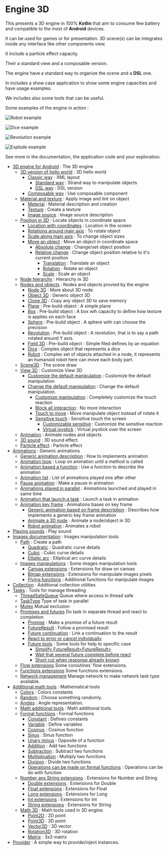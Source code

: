 # Engine 3D 

This presents a 3D engine in 100% **Kotlin** that aim to consume few battery and compatible to the most 
of **Android** devices.

It can be used for games or for presentation.
3D scene(s) can be integrates inside any interface like other components view.

It include a particle effect capacity.

Their a standard view and a composable version.

The engine have a standard way to organize the scene and a **DSL** one.

In includes a show case application to show some engine capacities and have usage examples.

We includes also some tools that can be useful.

Some examples of the engine in action :

![Robot example](app/src/main/res/drawable-mdpi/engine_robot.png)

![Dice example](app/src/main/res/drawable-mdpi/engine_dice.png)

![Revolution example](app/src/main/res/drawable-mdpi/engine_revolution.png)

![Explode example](app/src/main/res/drawable-mdpi/engine_explode.png)

See more in the documentation, the application code and your exploration.

* [3D engine for Android](engine/doc/Engine.md) : The 3D engine
  * [3D version of hello world](engine/doc/helloWorld/HelloWorld3D.md) : 3D hello world
    * [Classic way](engine/doc/helloWorld/HelloWorld3D.md#classic-way) : XML layout
      * [Standard way](engine/doc/helloWorld/HelloWorld3D.md#standard-way) : Strand way to manipulate objects
      * [DSL way](engine/doc/helloWorld/HelloWorld3D.md#dsl-way) : DSL version
    * [Composable way](engine/doc/helloWorld/HelloWorld3D.md#composable-way) : Use composable component
  * [Material and texture](engine/doc/material/Material.md) : Apply image and tint on object
    * [Material](engine/doc/material/Material.md#material) : Material description and creation
    * [Texture](engine/doc/material/Material.md#texture) : Create a texture
    * [Image source](engine/doc/material/Material.md#image-source) : Image source description
  * [Position in 3D](engine/doc/position/PositionIn3D.md) : Locate objects in coordinate space
    * [Location with coordinates](engine/doc/position/PositionIn3D.md#location-with-coordinates) : Location in
      the screen
    * [Rotations around main axis](engine/doc/position/PositionIn3D.md#rotations-around-main-axis) : To rotate
      object
    * [Scale along main axis](engine/doc/position/PositionIn3D.md#scale-along-main-axis) : To change object
      sizes
    * [Move an object](engine/doc/position/PositionIn3D.md#move-an-object) : Move an object in coordinate space
      * [Absolute change](engine/doc/position/PositionIn3D.md#absolute-change) : Change/set object position
      * [Relative change](engine/doc/position/PositionIn3D.md#relative-change) : Change object position
        relative to it's current position
        * [Translation](engine/doc/position/PositionIn3D.md#translation) : Translate an object
        * [Rotation](engine/doc/position/PositionIn3D.md#rotation) : Rotate an object
        * [Scale](engine/doc/position/PositionIn3D.md#scale) : Scale an object
  * [Node hierarchy](engine/doc/nodeHierarchy/NodeHierarchy.md) : Hierarchy in 3D
  * [Nodes and objects](engine/doc/nodesAndObjects/NodesAndObjects.md) : Nodes and objects provied by the engine
    * [Node 3D](engine/doc/nodesAndObjects/geometry/Node3D.md) : More about 3D node
    * [Object 3D](engine/doc/nodesAndObjects/geometry/Object3D.md) : Generic object 3D
    * [Clone 3D](engine/doc/nodesAndObjects/geometry/Clone3D.md) : Copy any object 3D to save memory
    * [Plane](engine/doc/nodesAndObjects/geometry/Plane.md) : Pre-build object : A simple plane
    * [Box](engine/doc/nodesAndObjects/geometry/Box.md) : Pre-build object : A box wih capacity to define how
      texture is applies on each face
    * [Sphere](engine/doc/nodesAndObjects/geometry/Sphere.md) : Pre-build object : A sphere with can choose the
      precision
    * [Revolution](engine/doc/nodesAndObjects/geometry/Revolution.md) : Pre-build object : A revolution, that
      is to say a path rotated around Y axis.
    * [Field 3D](engine/doc/nodesAndObjects/geometry/Field3D.md) : Pre-build object : Simple filed defines by
      an equation
    * [Dice](engine/doc/nodesAndObjects/geometry/Dice.md) : Complex object that represents a dice
    * [Robot](engine/doc/nodesAndObjects/geometry/Robot.md) : Complex set of objects attached in a node, it
      represents an humanoid robot here can move each body part.
  * [Scene3D](engine/doc/scene/Scene3D.md) : The scene draw
  * [View 3D](engine/doc/view/View3D.md) : Customize View 3D
    * [Customize the default manipulation](engine/doc/view/View3D.md#customize-the-default-manipulation) :
      Customize the default manipulation
    * [Change the default manipulation](engine/doc/view/View3D.md#change-the-default-manipulation) : Change the
      default manipulation.
      * [Customize manipulation](engine/doc/view/View3D.md#customize-manipulation)  : Completely customize
        the touch reaction
      * [Block all interaction](engine/doc/view/View3D.md#block-all-interaction) : No more interaction
      * [Touch to move](engine/doc/view/View3D.md#touch-to-move) : Move manipulate object instead of rotate
        it
      * [Sensitive touch](engine/doc/view/View3D.md#sensitive-touch) : Sensitive touch the screen
        * [Customizable sensitive](engine/doc/view/View3D.md#customizable-sensitive) : Customize the
          sensitive reaction
        * [Virtual joystick](engine/doc/view/View3D.md#virtual-joystick) : Virtual joystick over the screen
  * [Animation](engine/doc/animation/Animation.md) : Animate nodes and objects
  * [3D sound](engine/doc/sound/Sound3D.md) : 3D sound effect.
  * [Particle effect](engine/doc/particleEffect/ParticleEffect.md) : Particle effect
* [Animations](animations/doc/Animations.md) : Generic animations
  * [Generic animation description](animations/doc/Animations.md#generic-animation-description) : How to implements animation
  * [Animation loop](animations/doc/Animations.md#animation-loop) : Loop on animation until a method is called
  * [Animation based a function](animations/doc/Animations.md#animation-based-a-function) : Use a function to describe the animation
  * [Animation list](animations/doc/Animations.md#animation-list) : List of animations played one after other
  * [Pause animation](animations/doc/Animations.md#pause-animation) : Make a pause in animation
  * [Animations played in parallel](animations/doc/Animations.md#animations-played-in-parallel) : Animations launched and played in same time
  * [Animation that launch a task](animations/doc/Animations.md#animation-that-launch-a-task) : Launch a task in animation
  * [Animation key frame](animations/doc/Animations.md#animation-key-frame) : Animations bases on key frame
    * [Generic animation based on frame description](animations/doc/Animations.md#generic-animation-based-on-frame-description) : Describes how implements a generic key frame animation
    * [Animate a 3D node](animations/doc/Animations.md#animate-a-3d-node) : Animate a node/object in 3D
    * [Robot animation](animations/doc/Animations.md#robot-animation) : Animates a robot
* [Playing sounds](sound/doc/SoundDocumentation.md) : Play sound
* [Images documentation](images/doc/ImagesDocumentation.md) : Images manipulation tools
  * [Path](images/doc/images/path/Path.md) : Create a path
    * [Quadratic](images/doc/images/path/Path.md#quadratic) : Quadratic curve details
    * [Cubic](images/doc/images/path/Path.md#cubic) : Cubic curve details
    * [Elliptic arc](images/doc/images/path/Path.md#elliptic-arc) : Elliptical arc curve details
  * [Images manipulations](images/doc/images/ImagesManipulations.md) : Some images manipulation tools
    * [Canvas extensions](images/doc/images/ImagesManipulations.md#canvas-extensions) : Extensions for draw on canvas
    * [Bimap extensions](images/doc/images/ImagesManipulations.md#bimap-extensions) : Extensions for manipulate images pixels
    * [Flying functions](images/doc/images/ImagesManipulations.md#flying-functions) : Additional functions for manipulate images
* [Collection](collection/doc/Collection.md) : Additional collection utilities
* [Tasks](tasks/doc/TasksDocumentation.md) : Tools for manage threading
  * [ThreadSafeQueue](tasks/doc/tasks/ThreadSafeQueue.md) Queue where access in thread safe
  * [TaskType](tasks/doc/tasks/TaskType.md) Type of task in parallel
  * [Mutex](tasks/doc/tasks/Mutex.md) Mutual exclusion
  * [Promises and futures](tasks/doc/tasks/future/FutureResult.md) Do task in separate thread and react to completion
    * [Promise](tasks/doc/tasks/future/FutureResult.md#promise) : Make a promise of a future result
    * [FutureResult](tasks/doc/tasks/future/FutureResult.md#futureresult) : Follow a promised result
    * [Future continuation](tasks/doc/tasks/future/FutureResult.md#future-continuation) : Link a continuation to the result
    * [React to error or cancel individually](tasks/doc/tasks/future/FutureResult.md#react-to-error-or-cancel-individually)
    * [Future tools](tasks/doc/tasks/future/FutureResult.md#future-tools) : Some tools for help to specific case
      * [Simplify FutureResult<FutureResult<R>>](tasks/doc/tasks/future/FutureResult.md#simplify-futureresultfutureresultr)
      * [Wait that several future complete before react](tasks/doc/tasks/future/FutureResult.md#wait-that-several-future-complete-before-react)
      * [Short cut when response already known](tasks/doc/tasks/future/FutureResult.md#short-cut-when-response-already-known)
  * [Flow extensions](tasks/doc/tasks/extensions/FlowExtensions.md) Some coroutines' flow extensions.
  * [Functions extensions](tasks/doc/tasks/extensions/FunctionsExtensions.md) Some functions extensions.
  * [Network management](tasks/doc/tasks/network/NetworkStatusManager.md) Manage network to make network task type available.
* [Additional math tools](math/doc/MathDocumentation.md) : Mathematical tools
  * [Colors](math/doc/math/Colors.md) : Colors constants
  * [Random](math/doc/math/Random.md) : Choose something randomly.
  * [Angles](math/doc/math/Angle.md) : Angle representation.
  * [Math additional tools](math/doc/math/Math.md) : Math additional tools.
  * [Formal functions](math/doc/math/formal/FormalFunction.md) : Formal functions
    * [Constant](math/doc/math/formal/FormalFunction.md#constant) : Defines constants
    * [Variable](math/doc/math/formal/FormalFunction.md#variable) : Define variables
    * [Cosinus](math/doc/math/formal/FormalFunction.md#cosinus) : Cosinus function
    * [Sinus](math/doc/math/formal/FormalFunction.md#sinus) : Sinus function
    * [Unary minus](math/doc/math/formal/FormalFunction.md#unary-minus) : Opposite of a function
    * [Addition](math/doc/math/formal/FormalFunction.md#addition) : Add two functions
    * [Subtraction](math/doc/math/formal/FormalFunction.md#subtraction) : Subtract two functions
    * [Multiplication](math/doc/math/formal/FormalFunction.md#multiplication) : Multiply two functions
    * [Division](math/doc/math/formal/FormalFunction.md#division) : Divide two functions
    * [Operations can be made on formal functions](math/doc/math/formal/FormalFunction.md#operations-can-be-made-on-formal-functions) : Operations can be do with function
  * [Number ans String extensions](math/doc/math/extensions/NumberAndStringExtensions.md) : Extensions for Number and String
    * [Double extensions](math/doc/math/extensions/NumberAndStringExtensions.md#double-extensions) : Extensions for Double
    * [Float extensions](math/doc/math/extensions/NumberAndStringExtensions.md#float-extensions) : Extensions for Float
    * [Long extensions](math/doc/math/extensions/NumberAndStringExtensions.md#long-extensions) : Extensions for Long
    * [Int extensions](math/doc/math/extensions/NumberAndStringExtensions.md#int-extensions) : Extensions for Int
    * [String extensions](math/doc/math/extensions/NumberAndStringExtensions.md#string-extensions) : Extensions for String
  * [Math 3D](math/doc/math/MathFor3D.md) : Math tools used in 3D engine.
    * [Point2D](math/doc/math/MathFor3D.md#frjhelpandroidlibrarymathpoint2dsrcmainjavafrjhelpandroidlibrarymathpoint2dkt) : 2D point
    * [Point3D](math/doc/math/MathFor3D.md#frjhelpandroidlibrarymathpoint3dsrcmainjavafrjhelpandroidlibrarymathpoint3dkt) : 3D point
    * [Vector3D](math/doc/math/MathFor3D.md#frjhelpandroidlibrarymathvector3dsrcmainjavafrjhelpandroidlibrarymathvector3dkt) : 3D vector
    * [Rotation3D](math/doc/math/MathFor3D.md#frjhelpandroidlibrarymathrotation3dsrcmainjavafrjhelpandroidlibrarymathrotation3dkt) : 3D rotation
    * [Matrix](math/doc/math/MathFor3D.md#frjhelpandroidlibrarymathmatrixsrcmainjavafrjhelpandroidlibrarymathmatrixkt) : 3x3 matrix
* [Provider](provider/doc/Provider.md) : A simple way to provide/inject instances.
